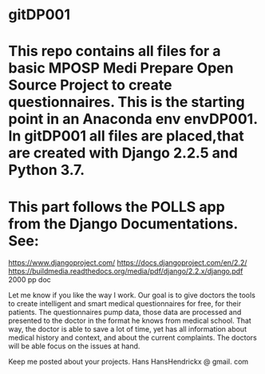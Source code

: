 # gitDP001

# This repo contains all files for a basic MPOSP Medi Prepare Open Source Project to create questionnaires. This is the starting point in an Anaconda env envDP001. In gitDP001 all files are placed,that are created with Django 2.2.5 and Python 3.7.

# This part follows the POLLS app from the Django Documentations. See:

https://www.djangoproject.com/
https://docs.djangoproject.com/en/2.2/
https://buildmedia.readthedocs.org/media/pdf/django/2.2.x/django.pdf 2000 pp doc

Let me know if you like the way I work. Our goal is to give doctors the tools to create intelligent and smart medical questionnaires for free, for their patients. The questionnaires pump data, those data are processed and presented to the doctor in the format he knows from medical school. That way, the doctor is able to save a lot of time, yet has all information about medical history and context, and about the current complaints. The doctors will be able focus on the issues at hand.

Keep me posted about your projects. Hans
HansHendrickx @ gmail. com
